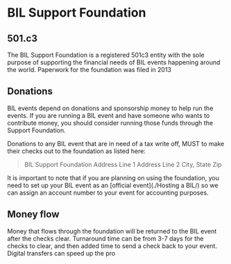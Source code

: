 # BIL Support Foundation

## 501.c3

The BIL Support Foundation is a registered 501c3 entity with the sole purpose of supporting the financial needs of BIL events happening around the world.  Paperwork for the foundation was filed in 2013

## Donations

BIL events depend on donations and sponsorship money to help run the events.  If you are running a BIL event and have someone who wants to contribute money, you should consider running those funds through the Support Foundation.  

Donations to any BIL event that are in need of a tax write off, MUST to make their checks out to the foundation as listed here:

> BIL Support Foundation
> Address Line 1
> Address Line 2
> City, State Zip

It is important to note that if you are planning on using the foundation, you need to set up your BIL event as an [official event](./Hosting a BIL/) so we can assign an account number to your event for accounting purposes.

## Money flow

Money that flows through the foundation will be returned to the BIL event after the checks clear.  Turnaround time can be from 3-7 days for the checks to clear, and then added time to send a check back to your event.  Digital transfers can speed up the pro
